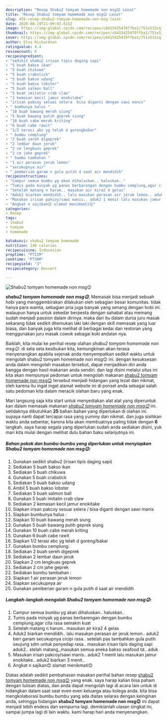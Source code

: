 ```yaml
---
description: "Resep Shabu2 tomyam homemade non msg😉 Lezat"
title: "Resep Shabu2 tomyam homemade non msg😉 Lezat"
slug: 455-resep-shabu2-tomyam-homemade-non-msg-lezat
date: 2020-08-19T21:09:03.615Z
image: https://img-global.cpcdn.com/recipes/c6415425470ffba1/751x532cq70/shabu2-tomyam-homemade-non-msg😉-foto-resep-utama.jpg
thumbnail: https://img-global.cpcdn.com/recipes/c6415425470ffba1/751x532cq70/shabu2-tomyam-homemade-non-msg😉-foto-resep-utama.jpg
cover: https://img-global.cpcdn.com/recipes/c6415425470ffba1/751x532cq70/shabu2-tomyam-homemade-non-msg😉-foto-resep-utama.jpg
author: Elva Richardson
ratingvalue: 4.4
reviewcount: 6
recipeingredient:
- "sedikit shabu2 irisan tipis daging sapi"
- "5 buah bakso ikan"
- "5 buah chikuwa"
- "5 buah crabstick"
- "5 buah bakso udang"
- "5 buah bakso lobster"
- "5 buah salmon ball"
- "5 buah imitatin crab claw"
- "2 kemasan kecil jamur enokitake"
- "irisan pakcoy sesuai selera  bisa diganti dengan sawi manis"
- " bumbunya halus "
- "10 buah bawang merah siung"
- "5 buah bawang putih geprek siung"
- "10 buah cabe merah kriting"
- "6 buah cabe rawit"
- "1/2 terasi abc yg telah d gorengbakar"
- " bumbu cemplung"
- "2 buah sereh digeprek"
- "2 lembar daun jeruk"
- "2 cm lengkuas geprek"
- "2 cm jahe geprek"
- " bumbu tambahan "
- "1 air perasan jeruk lemon"
- "secukupnya air"
- " pemberian garam n gula putih d saat air mendidih"
recipeinstructions:
- "Campur semua bumbu yg akan dihaluskan.. haluskan.."
- "Tumis pada minyak yg panas berbarengan dengan bumbu cemplung,agar cita rasa semakin kuat"
- "Setelah matang n harum.. masukan air kira2 4 gelas"
- "Aduk2 biarkan mendidih.. lalu masukan perasan air jeruk lemon.. aduk2 beri garam secukupnya cicipi rasa.. setelah pas tambahkan gula putih seujung sdm untuk penyedap rasa.. masukan irisan tipis daging sapi aduk2.. stelah matang,,masukan semua aneka bakso seafood td.. aduk"
- "Masukan irisan pakcoy/sawi manis.. aduk2 1 menit lalu masukan jamur enokitake.. aduk2 biarkan 3 menit.."
- "Angkat n sajikan😊 slamat menikmati😊"
categories:
- Resep
tags:
- shabu2
- tomyam
- homemade

katakunci: shabu2 tomyam homemade 
nutrition: 140 calories
recipecuisine: Indonesian
preptime: "PT21M"
cooktime: "PT36M"
recipeyield: "3"
recipecategory: Dessert

---
```



![Shabu2 tomyam homemade non msg😉](https://img-global.cpcdn.com/recipes/c6415425470ffba1/751x532cq70/shabu2-tomyam-homemade-non-msg😉-foto-resep-utama.jpg)

<b><i>shabu2 tomyam homemade non msg😉</i></b>, Memasak bisa menjadi sebuah hobi yang menggembirakan dilakukan oleh sebagian besar komunitas. tidak hanya para wanita, sebagian pria juga banyak yang senang dengan hobi ini. walaupun hanya untuk sekedar berpesta dengan sahabat atau memang sudah menjadi passion dalam dirinya. maka dari itu dalam dunia juru masak sekarang tidak sedikit ditemukan laki laki dengan skill memasak yang luar biasa, dan banyak juga kita melihat di berbagai kedai dan restoran yang menggunakan juru masak cowok sebagai koki andalan nya.

Baiklah, kita mulai ke perihal resep olahan <i>shabu2 tomyam homemade non msg😉</i>. di sela sela kesibukan kita, kemungkinan akan terasa menyenangkan apabila sejenak anda menyempatkan sedikit waktu untuk mengolah shabu2 tomyam homemade non msg😉 ini. dengan kesuksesan anda dalam mengolah masakan tersebut, dapat menjadikan diri anda bangga dengan hasil makanan anda sendiri. dan lagi disini melalui situs ini kita akan mempunyai pedoman untuk mengolah makanan <u>shabu2 tomyam homemade non msg😉</u> tersebut menjadi hidangan yang lezat dan nikmat, oleh karena itu ingat ingat alamat website ini di ponsel anda sebagai salah satu pedoman kita dalam meracik olahan baru yang enak.




Mari langsung saja kita start untuk menyediakan alat alat yang diperuntuk kan dalam memasak makanan <u><i>shabu2 tomyam homemade non msg😉</i></u> ini. setidaknya dibutuhkan <b>25</b> bahan bahan yang diperlukan di olahan ini. supaya nanti dapat tercapai rasa yang yummy dan nikmat. dan juga sisihkan waktu anda sebentar, karena kita akan membuatnya paling tidak dengan <b>6</b> langkah. saya harap segala yang diperlukan sudah anda sediakan disini, yuk mari kita mulai dengan melihat dulu bahan baku selanjutnya ini.

<!--inarticleads1-->

##### Bahan pokok dan bumbu-bumbu yang diperlukan untuk menyiapkan Shabu2 tomyam homemade non msg😉:

1. Gunakan sedikit shabu2 (irisan tipis daging sapi)
1. Sediakan 5 buah bakso ikan
1. Sediakan 5 buah chikuwa
1. Gunakan 5 buah crabstick
1. Sediakan 5 buah bakso udang
1. Ambil 5 buah bakso lobster
1. Sediakan 5 buah salmon ball
1. Gunakan 5 buah imitatin crab claw
1. Sediakan 2 kemasan kecil jamur enokitake
1. Siapkan irisan pakcoy sesuai selera / bisa diganti dengan sawi manis
1. Siapkan  bumbunya halus :
1. Siapkan 10 buah bawang merah siung
1. Gunakan 5 buah bawang putih geprek siung
1. Gunakan 10 buah cabe merah kriting
1. Gunakan 6 buah cabe rawit
1. Siapkan 1/2 terasi abc yg telah d goreng/bakar
1. Gunakan  bumbu cemplung:
1. Sediakan 2 buah sereh digeprek
1. Sediakan 2 lembar daun jeruk
1. Siapkan 2 cm lengkuas geprek
1. Sediakan 2 cm jahe geprek
1. Sediakan  bumbu tambahan :
1. Siapkan 1 air perasan jeruk lemon
1. Siapkan secukupnya air
1. Gunakan  pemberian garam n gula putih d saat air mendidih




<!--inarticleads2-->

##### Langkah-langkah mengolah Shabu2 tomyam homemade non msg😉:

1. Campur semua bumbu yg akan dihaluskan.. haluskan..
1. Tumis pada minyak yg panas berbarengan dengan bumbu cemplung,agar cita rasa semakin kuat
1. Setelah matang n harum.. masukan air kira2 4 gelas
1. Aduk2 biarkan mendidih.. lalu masukan perasan air jeruk lemon.. aduk2 beri garam secukupnya cicipi rasa.. setelah pas tambahkan gula putih seujung sdm untuk penyedap rasa.. masukan irisan tipis daging sapi aduk2.. stelah matang,,masukan semua aneka bakso seafood td.. aduk
1. Masukan irisan pakcoy/sawi manis.. aduk2 1 menit lalu masukan jamur enokitake.. aduk2 biarkan 3 menit..
1. Angkat n sajikan😊 slamat menikmati😊




Diatas adalah sedikit pembahasan masakan perihal bahan resep <u>shabu2 tomyam homemade non msg😉</u> yang enak. saya harap kalian bisa paham dengan tulisan diatas, dan anda dapat mengolah lagi di acara lain untuk di hidangkan dalam saat saat even even keluarga atau kolega anda. kita bisa mengkolaborasi bumbu bumbu yang ada diatas selaras dengan keinginan anda, sehingga hidangan <b>shabu2 tomyam homemade non msg😉</b> ini dapat menjadi lebih endess dan sempurna lagi. demikianlah ulasan singkat ini, sampai jumpa lagi di lain waktu. kami harap hari anda menyenangkan.
